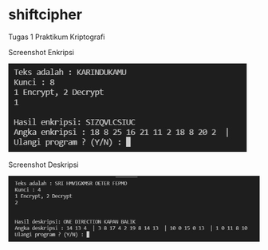 # shiftcipher
Tugas 1 Praktikum Kriptografi

Screenshot Enkripsi

![AltText](enkripsi.jpg)

Screenshot Deskripsi

![AltText](deskripsi.jpg)
